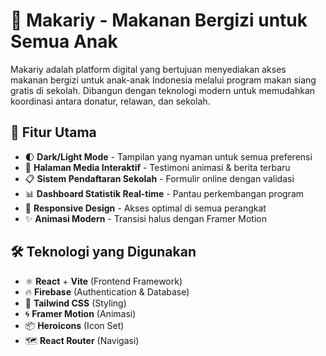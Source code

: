 # 🍛 Makariy - Makanan Bergizi untuk Semua Anak

Makariy adalah platform digital yang bertujuan menyediakan akses makanan bergizi untuk anak-anak Indonesia melalui program makan siang gratis di sekolah. Dibangun dengan teknologi modern untuk memudahkan koordinasi antara donatur, relawan, dan sekolah.

## 🚀 Fitur Utama

- 🌓 **Dark/Light Mode** - Tampilan yang nyaman untuk semua preferensi
- 🎥 **Halaman Media Interaktif** - Testimoni animasi & berita terbaru
- 📋 **Sistem Pendaftaran Sekolah** - Formulir online dengan validasi
- 📊 **Dashboard Statistik Real-time** - Pantau perkembangan program
- 📱 **Responsive Design** - Akses optimal di semua perangkat
- ✨ **Animasi Modern** - Transisi halus dengan Framer Motion

## 🛠 Teknologi yang Digunakan

- ⚛️ **React** + **Vite** (Frontend Framework)
- 🔥 **Firebase** (Authentication & Database)
- 🎨 **Tailwind CSS** (Styling)
- 🌀 **Framer Motion** (Animasi)
- 📦 **Heroicons** (Icon Set)
- 🗺️ **React Router** (Navigasi)
